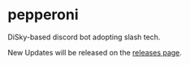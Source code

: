 # pepperoni
DiSky-based discord bot adopting slash tech.

New Updates will be released on the [releases page](https://github.com/killergotrekt/pepperoni/releases).

